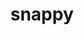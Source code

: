 ---
title: "snappy"
layout: cache
categories: [package, v0.18.1]
meta: {"versions": ["1.1.8"], "compilers": ["gcc@=7.3.1", "gcc@=7.5.0"], "oss": ["amzn2", "ubuntu18.04"], "platforms": ["linux"], "targets": ["aarch64", "graviton2", "x86_64", "x86_64_v3", "x86_64_v4"], "stacks": ["aws-ahug", "aws-ahug-aarch64", "aws-isc", "aws-isc-aarch64", "data-vis-sdk", "e4s", "root"], "num_specs": 6, "num_specs_by_stack": {"e4s": 1, "root": 6, "aws-ahug": 2, "aws-isc": 2, "aws-ahug-aarch64": 2, "aws-isc-aarch64": 2, "data-vis-sdk": 1}}
spec_details: [{"hash": "5mbhwvbn32i2tdarwbv4hymz7tbczvjr", "compiler": "gcc@=7.5.0", "versions": ["1.1.8"], "os": "ubuntu18.04", "platform": "linux", "target": "x86_64", "variants": ["build_type=RelWithDebInfo", "~ipo", "patches=c9cfecb", "+pic", "+shared"], "stacks": ["e4s", "root"], "size": "-", "tarball": "https://binaries.spack.io/releases/v0.18.1/build_cache/linux-ubuntu18.04-x86_64/gcc-7.5.0/snappy-1.1.8/linux-ubuntu18.04-x86_64-gcc-7.5.0-snappy-1.1.8-5mbhwvbn32i2tdarwbv4hymz7tbczvjr.spack"}, {"hash": "vttnvqyrgllcwx7m72tsmflafqteo53v", "compiler": "gcc@=7.3.1", "versions": ["1.1.8"], "os": "amzn2", "platform": "linux", "target": "x86_64_v3", "variants": ["build_type=RelWithDebInfo", "~ipo", "patches=c9cfecb", "+pic", "+shared"], "stacks": ["aws-ahug", "aws-isc", "root"], "size": "-", "tarball": "https://binaries.spack.io/releases/v0.18.1/build_cache/linux-amzn2-x86_64_v3/gcc-7.3.1/snappy-1.1.8/linux-amzn2-x86_64_v3-gcc-7.3.1-snappy-1.1.8-vttnvqyrgllcwx7m72tsmflafqteo53v.spack"}, {"hash": "v5xp7cnh2b3zo4eaffqlia7tsvxzmf4t", "compiler": "gcc@=7.3.1", "versions": ["1.1.8"], "os": "amzn2", "platform": "linux", "target": "x86_64_v4", "variants": ["build_type=RelWithDebInfo", "~ipo", "patches=c9cfecb", "+pic", "+shared"], "stacks": ["aws-ahug", "aws-isc", "root"], "size": "-", "tarball": "https://binaries.spack.io/releases/v0.18.1/build_cache/linux-amzn2-x86_64_v4/gcc-7.3.1/snappy-1.1.8/linux-amzn2-x86_64_v4-gcc-7.3.1-snappy-1.1.8-v5xp7cnh2b3zo4eaffqlia7tsvxzmf4t.spack"}, {"hash": "2syy3qszkdq3tgftwlc7gapbfupeflxm", "compiler": "gcc@=7.3.1", "versions": ["1.1.8"], "os": "amzn2", "platform": "linux", "target": "graviton2", "variants": ["build_type=RelWithDebInfo", "~ipo", "patches=c9cfecb", "+pic", "+shared"], "stacks": ["aws-ahug-aarch64", "aws-isc-aarch64", "root"], "size": "-", "tarball": "https://binaries.spack.io/releases/v0.18.1/build_cache/linux-amzn2-graviton2/gcc-7.3.1/snappy-1.1.8/linux-amzn2-graviton2-gcc-7.3.1-snappy-1.1.8-2syy3qszkdq3tgftwlc7gapbfupeflxm.spack"}, {"hash": "hklxyzlubfdjtyllmtdfioidahi7rd7y", "compiler": "gcc@=7.3.1", "versions": ["1.1.8"], "os": "amzn2", "platform": "linux", "target": "aarch64", "variants": ["build_type=RelWithDebInfo", "~ipo", "patches=c9cfecb", "+pic", "+shared"], "stacks": ["aws-ahug-aarch64", "aws-isc-aarch64", "root"], "size": "-", "tarball": "https://binaries.spack.io/releases/v0.18.1/build_cache/linux-amzn2-aarch64/gcc-7.3.1/snappy-1.1.8/linux-amzn2-aarch64-gcc-7.3.1-snappy-1.1.8-hklxyzlubfdjtyllmtdfioidahi7rd7y.spack"}, {"hash": "l76kkvfhktz2rfdi6uxljv3gtpmqmsvd", "compiler": "gcc@=7.5.0", "versions": ["1.1.8"], "os": "ubuntu18.04", "platform": "linux", "target": "x86_64", "variants": ["build_type=RelWithDebInfo", "~ipo", "patches=c9cfecb", "+pic", "+shared"], "stacks": ["root", "data-vis-sdk"], "size": "-", "tarball": "https://binaries.spack.io/releases/v0.18.1/build_cache/linux-ubuntu18.04-x86_64/gcc-7.5.0/snappy-1.1.8/linux-ubuntu18.04-x86_64-gcc-7.5.0-snappy-1.1.8-l76kkvfhktz2rfdi6uxljv3gtpmqmsvd.spack"}]
---